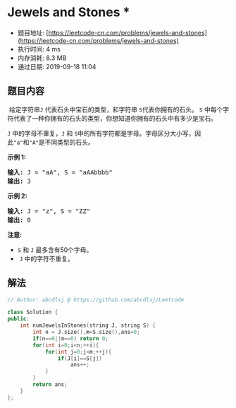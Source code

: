 # Jewels and Stones *
- 题目地址: [https://leetcode-cn.com/problems/jewels-and-stones](https://leetcode-cn.com/problems/jewels-and-stones)
- 执行时间: 4 ms 
- 内存消耗: 8.3 MB
- 通过日期: 2019-09-18 11:04

## 题目内容
<p> 给定字符串<code>J</code> 代表石头中宝石的类型，和字符串 <code>S</code>代表你拥有的石头。 <code>S</code> 中每个字符代表了一种你拥有的石头的类型，你想知道你拥有的石头中有多少是宝石。</p>

<p><code>J</code> 中的字母不重复，<code>J</code> 和 <code>S</code>中的所有字符都是字母。字母区分大小写，因此<code>"a"</code>和<code>"A"</code>是不同类型的石头。</p>

<p><strong>示例 1:</strong></p>

<pre><strong>输入:</strong> J = "aA", S = "aAAbbbb"
<strong>输出:</strong> 3
</pre>

<p><strong>示例 2:</strong></p>

<pre><strong>输入:</strong> J = "z", S = "ZZ"
<strong>输出:</strong> 0
</pre>

<p><strong>注意:</strong></p>

<ul>
	<li><code>S</code> 和 <code>J</code> 最多含有50个字母。</li>
	<li> <code>J</code> 中的字符不重复。</li>
</ul>


## 解法
```cpp
// Author: abcdlsj @ https://github.com/abcdlsj/Leetcode

class Solution {
public:
    int numJewelsInStones(string J, string S) {
        int n = J.size(),m=S.size(),ans=0;
        if(n==0||m==0) return 0;
        for(int i=0;i<n;++i){
            for(int j=0;j<m;++j){
                if(J[i]==S[j])
                    ans++;
            }
        }
        return ans;
    }
};

```